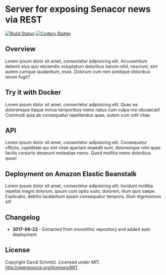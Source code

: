 # Server for exposing Senacor news via REST

[![Build Status](https://travis-ci.org/koenighotze/senacor-news.svg?branch=master)](https://travis-ci.org/koenighotze/senacor-news)
[![Codacy Badge](https://api.codacy.com/project/badge/Grade/06a87286eb8049559ac35621e6dfcd5e)](https://www.codacy.com/app/david-schmitz-privat/senacor-news?utm_source=github.com&amp;utm_medium=referral&amp;utm_content=koenighotze/senacor-news&amp;utm_campaign=Badge_Grade)

## Overview

Lorem ipsum dolor sit amet, consectetur adipisicing elit. Accusantium deleniti eius quo reiciendis voluptatum doloribus harum nihil, nesciunt, sint autem cumque laudantium, esse. Dolorum cum rem similique doloribus rerum fugit?

## Try it with Docker

Lorem ipsum dolor sit amet, consectetur adipisicing elit. Quas ea doloremque itaque minus temporibus nemo natus cum culpa nisi obcaecati! Commodi quia ab consequatur repellendus quas, autem cum odit vitae.

## API

Lorem ipsum dolor sit amet, consectetur adipisicing elit. Consequatur officiis, cupiditate qui sint vitae aperiam impedit sunt, doloremque nihil quas facilis corporis deserunt molestiae nemo. Quod mollitia nemo doloribus quos!

## Deployment on Amazon Elastic Beanstalk

Lorem ipsum dolor sit amet, consectetur adipisicing elit. Incidunt mollitia repellat magni dolorum, ipsum cum optio iusto, dolorem, illum quis saepe. Explicabo, debitis laudantium ipsam consequatur tempora, illum dignissimos sit!

## Changelog

- **2017-06-22** - Extracted from monolithic repository and added auto deployment

## License

Copyright David Schmitz. Licensed under MIT. http://opensource.org/licenses/MIT